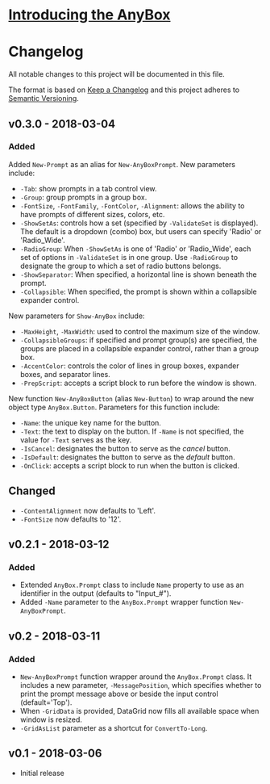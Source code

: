 
# [Introducing the AnyBox](https://www.donaldmellenbruch.com/post/introducing-the-anybox/)

# Changelog
All notable changes to this project will be documented in this file.

The format is based on [Keep a Changelog](http://keepachangelog.com/en/1.0.0/)
and this project adheres to [Semantic Versioning](http://semver.org/spec/v2.0.0.html).

## v0.3.0 - 2018-03-04

### Added

Added `New-Prompt` as an alias for `New-AnyBoxPrompt`. New parameters include:
  - `-Tab`: show prompts in a tab control view.
  - `-Group`: group prompts in a group box.
  - `-FontSize`, `-FontFamily`, `-FontColor`, `-Alignment`: allows the ability to have prompts of different sizes, colors, etc.
  - `-ShowSetAs`: controls how a set (specified by `-ValidateSet` is displayed). The default is a dropdown (combo) box, but users can specify 'Radio' or 'Radio_Wide'.
  - `-RadioGroup`: When `-ShowSetAs` is one of 'Radio' or 'Radio_Wide', each set of options in `-ValidateSet` is in one group. Use `-RadioGroup` to designate the group to which a set of radio buttons belongs.
  - `-ShowSeparator`: When specified, a horizontal line is shown beneath the prompt.
  - `-Collapsible`: When specified, the prompt is shown within a collapsible expander control.

New parameters for `Show-AnyBox` include:
  - `-MaxHeight`, `-MaxWidth`: used to control the maximum size of the window.
  - `-CollapsibleGroups`: if specified and prompt group(s) are specified, the groups are placed in a collapsible expander control, rather than a group box.
  - `-AccentColor`: controls the color of lines in group boxes, expander boxes, and separator lines.
  - `-PrepScript`: accepts a script block to run before the window is shown.

New function `New-AnyBoxButton` (alias `New-Button`) to wrap around the new object type `AnyBox.Button`. Parameters for this function include:
  - `-Name`: the unique key name for the button.
  - `-Text`: the text to display on the button. If `-Name` is not specified, the value for `-Text` serves as the key.
  - `-IsCancel`: designates the button to serve as the *cancel* button.
  - `-IsDefault`: designates the button to serve as the *default* button.
  - `-OnClick`: accepts a script block to run when the button is clicked.

## Changed

  - `-ContentAlignment` now defaults to 'Left'.
  - `-FontSize` now defaults to '12'.

## v0.2.1 - 2018-03-12

### Added

- Extended `AnyBox.Prompt` class to include `Name` property to use as an identifier in the output (defaults to "Input_#").
- Added `-Name` parameter to the `AnyBox.Prompt` wrapper function `New-AnyBoxPrompt`.

## v0.2 - 2018-03-11

### Added

- `New-AnyBoxPrompt` function wrapper around the `AnyBox.Prompt` class. It includes a new parameter, `-MessagePosition`, which specifies whether to print the prompt message above or beside the input control (default='Top').
- When `-GridData` is provided, DataGrid now fills all available space when window is resized.
- `-GridAsList` parameter as a shortcut for `ConvertTo-Long`.

## v0.1 - 2018-03-06

- Initial release
